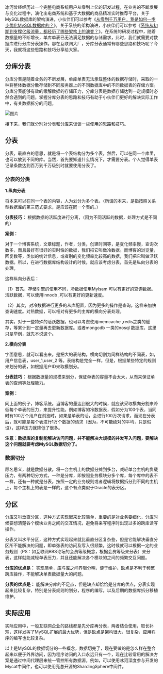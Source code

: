 冰河曾经经历过一个完整电商系统用户从零到上亿的研发过程，在业务的不断发展与变化过程中，演化出电商系统和基于大数据的商品精准实时推荐平台，关于MySQL数据库的架构演进，小伙伴们可以参考《[从零到千万用户，我是如何一步步优化MySQL数据库的？](https://mp.weixin.qq.com/s?__biz=Mzg4MjU0OTM1OA==&mid=2247489128&idx=1&sn=bfd3e00d8c8f8e4f259bf5e6b9e49f16&chksm=cf55a169f822287ffc79194e3b8103fb04ec7391d2a89ab3fb9d7c046243d2a04f414917253e&token=1924668976&lang=zh_CN&scene=21#wechat_redirect)》，关于系统的架构演进，小伙伴们可以参考《[系统从初期到支撑亿级流量，都经历了哪些架构上的演变？](https://mp.weixin.qq.com/s?__biz=Mzg4MjU0OTM1OA==&mid=2247489097&idx=1&sn=21c5805bea64cad0d9d2e280abe74b2b&chksm=cf55a148f822285e5fc8e48ba9a18743e8515292ab3c5c15fefd3251e4598265ef1289eda239&token=1924668976&lang=zh_CN&scene=21#wechat_redirect)》。在系统的研发过程中，随着数据量的不断增长，单库单表已无法满足数据的存储需求，此时，我们就需要对数据库进行分库分表操作。那在互联网大厂，分库分表通常有哪些思路和技巧呢？今天，我就将这些思路和技巧分享给大家。

## 分库分表

分库分表是随着业务的不断发展，单库单表无法承载整体的数据存储时，采取的一种将整体数据分散存储到不同服务器上的不同数据库中的不同数据表的存储方案。分库分表能够有效的缓解数据的存储压力，分库分表是数据存储达到一定规模时必然会遇到的问题。掌握分库分表的思路和技巧有助于小伙伴们更好的解决实际工作中，有关数据拆分的问题。

![图片](http://img.yluchao.cn/typora/b9001a66b07ff948ec7cd6a222234e40.webp)

接下来，我们就分别对分表和分库来谈谈一些使用的思路和技巧。

## 分表

分表，最直白的意思，就是将一个表结构分为多个表，然后，可以在同一个库里，也可以放到不同的库。当然，首先要知道什么情况下，才需要分表。个人觉得单表记录条数达到百万到千万级别时就要使用分表了。

### 分表的分类

**1.纵向分表**

将本来可以在同一个表的内容，人为划分为多个表。（所谓的本来，是指按照关系型数据库的第三范式要求，是应该在同一个表的。）

**分表技巧：** 根据数据的活跃度进行分离，（因为不同活跃的数据，处理方式是不同的）

**案例：**

对于一个博客系统，文章标题，作者，分类，创建时间等，是变化频率慢，查询次数多，而且最好有很好的实时性的数据，我们把它叫做冷数据。而博客的浏览量，回复数等，类似的统计信息，或者别的变化频率比较高的数据，我们把它叫做活跃数据。所以，在进行数据库结构设计的时候，就应该考虑分表，首先是纵向分表的处理。

这样纵向分表后：

（1）首先，存储引擎的使用不同，冷数据使用MyIsam 可以有更好的查询数据。活跃数据，可以使用Innodb ,可以有更好的更新速度。

（2）其次，对冷数据进行更多的从库配置，因为更多的操作是查询，这样来加快查询速度。对热数据，可以相对有更多的主库的横向分表处理。

其实，对于一些特殊的活跃数据，也可以考虑使用memcache ,redis之类的缓存，等累计到一定量再去更新数据库。或者mongodb 一类的nosql 数据库，这里只是举例，就先不说这个。

**2.横向分表**

字面意思，就可以看出来，是把大的表结构，横向切割为同样结构的不同表，如，用户信息表，user_1,user_2 等。表结构是完全一样，但是，根据某些特定的规则来划分的表，如根据用户ID来取模划分。

**分表技巧：** 根据数据量的规模来划分，保证单表的容量不会太大，从而来保证单表的查询等处理能力。

**案例：**

同上面的例子，博客系统。当博客的量达到很大的时候，就应该采取横向分割来降低每个单表的压力，来提升性能。例如博客的冷数据表，假如分为100个表，当同时有100万个用户在浏览时，如果是单表的话，会进行100万次请求，而现在分表后，就可能是每个表进行1万个数据的请求（因为，不可能绝对的平均，只是假设），这样压力就降低了很多。

**注意：数据库的复制能解决访问问题，并不能解决大规模的并发写入问题，要解决这个问题就要考虑MySQL数据切分了。**

### 数据切分

顾名思义，就是数据分散，将一台主机上的数据分摊到多台，减轻单台主机的负载压力，有两种切分方式，一种是分库，即按照业务模块分多个库，每个库中的表不一样，还有一种就是分表，按照一定的业务规则或者逻辑将数据拆分到不同的主机上，每个主机上的表是一样的，这个有点类似于Oracle的表分区。

## 分区

分库又叫垂直分区，这种方式实现起来比较简单，重要的是对业务要细化，分库时候要想清楚各个模块业务之间的交互情况，避免将来写程序时出现过多的跨库读写操作。

分表又叫水平分区，这种方式实现起来就比垂直分区复杂些，但是它能解决垂直分区所不能解决的问题，即单张表的访问及写入很频繁，这时候就可以根据一定的业务规则（PS：如互联网BBS论坛的会员等级概念，根据会员等级来分表）来分表，这样就能减轻单表压力，并且还能解决各个模块的之间的频繁交互问题。

**分库的优点是：** 实现简单，库与库之间界限分明，便于维护，缺点是不利于频繁跨库操作，不能解决单表数据量大的问题。

**分表的优点是：** 能解决分库的不足点，但是缺点却恰恰是分库的优点，分表实现起来比较复杂，特别是分表规则的划分，程序的编写，以及后期的数据库拆分移植维护。

## 实际应用

实际应用中，一般互联网企业的路线都是先分库再分表，两者结合使用，取长补短，这样发挥了MySQL扩展的最大优势，但是缺点是架构很大，很复杂，应用程序的编写也比较复杂。

以上是MySQL的数据切分的一些概念，数据切完了，现在要做的是怎么样在整合起来以便于外界访问，因为程序访问的入口永远只有一个，现在比较常用的解决方案是通过中间代理层来统一管控所有数据源。例如，可以使用冰河深度参与开发的Mycat中间件，也可以使用亮总开源的ShardingSphere中间件。